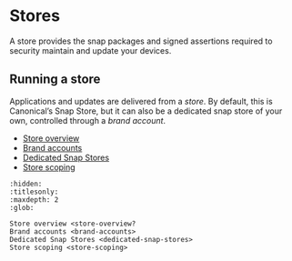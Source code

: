 # Stores

A store provides the snap packages and signed assertions required to security maintain and update your devices.

## Running a store

Applications and updates are delivered from a _store_. By default, this is Canonical’s Snap Store, but it can also be a dedicated snap store of your own, controlled through a _brand account_.

- [Store overview](store-overvie)
- [Brand accounts](brand-accounts)
- [Dedicated Snap Stores](dedicated-snap-stores)
- [Store scoping](store-scoping>)


```{toctree}
:hidden:
:titlesonly:
:maxdepth: 2
:glob:

Store overview <store-overview?
Brand accounts <brand-accounts>
Dedicated Snap Stores <dedicated-snap-stores>
Store scoping <store-scoping>
